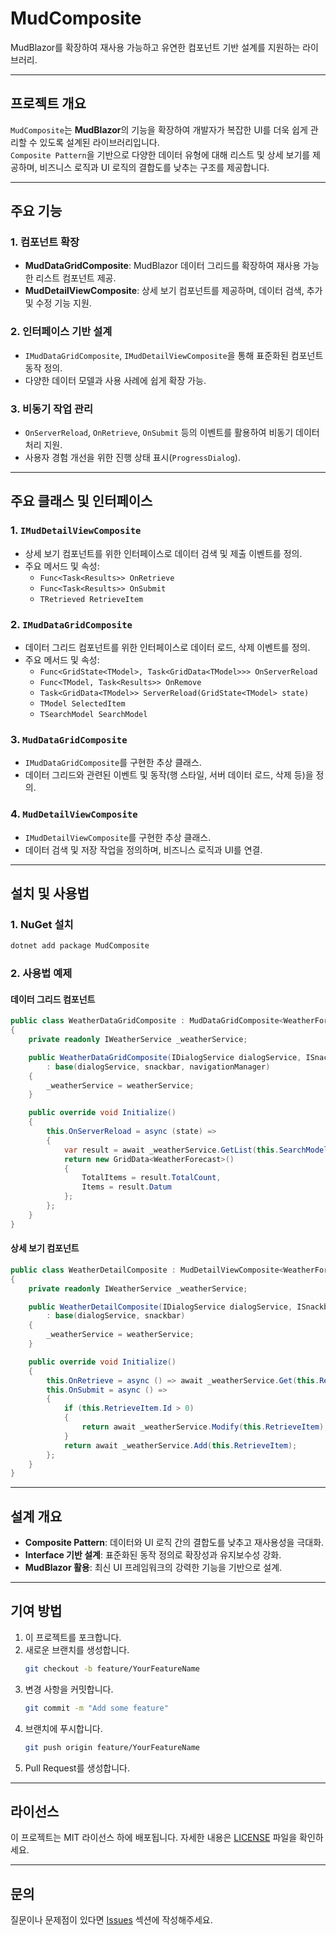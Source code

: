 
# MudComposite

MudBlazor를 확장하여 재사용 가능하고 유연한 컴포넌트 기반 설계를 지원하는 라이브러리.

---

## 프로젝트 개요

`MudComposite`는 **MudBlazor**의 기능을 확장하여 개발자가 복잡한 UI를 더욱 쉽게 관리할 수 있도록 설계된 라이브러리입니다.  
`Composite Pattern`을 기반으로 다양한 데이터 유형에 대해 리스트 및 상세 보기를 제공하며, 비즈니스 로직과 UI 로직의 결합도를 낮추는 구조를 제공합니다.

---

## 주요 기능

### 1. 컴포넌트 확장
- **MudDataGridComposite**: MudBlazor 데이터 그리드를 확장하여 재사용 가능한 리스트 컴포넌트 제공.
- **MudDetailViewComposite**: 상세 보기 컴포넌트를 제공하며, 데이터 검색, 추가 및 수정 기능 지원.

### 2. 인터페이스 기반 설계
- `IMudDataGridComposite`, `IMudDetailViewComposite`을 통해 표준화된 컴포넌트 동작 정의.
- 다양한 데이터 모델과 사용 사례에 쉽게 확장 가능.

### 3. 비동기 작업 관리
- `OnServerReload`, `OnRetrieve`, `OnSubmit` 등의 이벤트를 활용하여 비동기 데이터 처리 지원.
- 사용자 경험 개선을 위한 진행 상태 표시(`ProgressDialog`).

---

## 주요 클래스 및 인터페이스

### 1. `IMudDetailViewComposite`
- 상세 보기 컴포넌트를 위한 인터페이스로 데이터 검색 및 제출 이벤트를 정의.
- 주요 메서드 및 속성:
  - `Func<Task<Results>> OnRetrieve`
  - `Func<Task<Results>> OnSubmit`
  - `TRetrieved RetrieveItem`

### 2. `IMudDataGridComposite`
- 데이터 그리드 컴포넌트를 위한 인터페이스로 데이터 로드, 삭제 이벤트를 정의.
- 주요 메서드 및 속성:
  - `Func<GridState<TModel>, Task<GridData<TModel>>> OnServerReload`
  - `Func<TModel, Task<Results>> OnRemove`
  - `Task<GridData<TModel>> ServerReload(GridState<TModel> state)`
  - `TModel SelectedItem`
  - `TSearchModel SearchModel`

### 3. `MudDataGridComposite`
- `IMudDataGridComposite`를 구현한 추상 클래스.
- 데이터 그리드와 관련된 이벤트 및 동작(행 스타일, 서버 데이터 로드, 삭제 등)을 정의.

### 4. `MudDetailViewComposite`
- `IMudDetailViewComposite`를 구현한 추상 클래스.
- 데이터 검색 및 저장 작업을 정의하며, 비즈니스 로직과 UI를 연결.

---

## 설치 및 사용법

### 1. NuGet 설치
```bash
dotnet add package MudComposite
```

### 2. 사용법 예제

#### 데이터 그리드 컴포넌트
```csharp
public class WeatherDataGridComposite : MudDataGridComposite<WeatherForecast, SearchModel>, IWeatherListViewComposite
{
    private readonly IWeatherService _weatherService;

    public WeatherDataGridComposite(IDialogService dialogService, ISnackbar snackbar, NavigationManager navigationManager, IWeatherService weatherService)
        : base(dialogService, snackbar, navigationManager)
    {
        _weatherService = weatherService;
    }

    public override void Initialize()
    {
        this.OnServerReload = async (state) =>
        {
            var result = await _weatherService.GetList(this.SearchModel, state.Page, state.PageSize);
            return new GridData<WeatherForecast>()
            {
                TotalItems = result.TotalCount,
                Items = result.Datum
            };
        };
    }
}
```

#### 상세 보기 컴포넌트
```csharp
public class WeatherDetailComposite : MudDetailViewComposite<WeatherForecast>, IWeatherDetailComposite
{
    private readonly IWeatherService _weatherService;

    public WeatherDetailComposite(IDialogService dialogService, ISnackbar snackbar, IWeatherService weatherService)
        : base(dialogService, snackbar)
    {
        _weatherService = weatherService;
    }

    public override void Initialize()
    {
        this.OnRetrieve = async () => await _weatherService.Get(this.RetrieveItem.Id);
        this.OnSubmit = async () =>
        {
            if (this.RetrieveItem.Id > 0)
            {
                return await _weatherService.Modify(this.RetrieveItem);
            }
            return await _weatherService.Add(this.RetrieveItem);
        };
    }
}
```

---

## 설계 개요

- **Composite Pattern**: 데이터와 UI 로직 간의 결합도를 낮추고 재사용성을 극대화.
- **Interface 기반 설계**: 표준화된 동작 정의로 확장성과 유지보수성 강화.
- **MudBlazor 활용**: 최신 UI 프레임워크의 강력한 기능을 기반으로 설계.

---

## 기여 방법

1. 이 프로젝트를 포크합니다.
2. 새로운 브랜치를 생성합니다.
   ```bash
   git checkout -b feature/YourFeatureName
   ```
3. 변경 사항을 커밋합니다.
   ```bash
   git commit -m "Add some feature"
   ```
4. 브랜치에 푸시합니다.
   ```bash
   git push origin feature/YourFeatureName
   ```
5. Pull Request를 생성합니다.

---

## 라이선스

이 프로젝트는 MIT 라이선스 하에 배포됩니다. 자세한 내용은 [LICENSE](LICENSE) 파일을 확인하세요.

---

## 문의

질문이나 문제점이 있다면 [Issues](https://github.com/your-repo/MudComposite/issues) 섹션에 작성해주세요.
